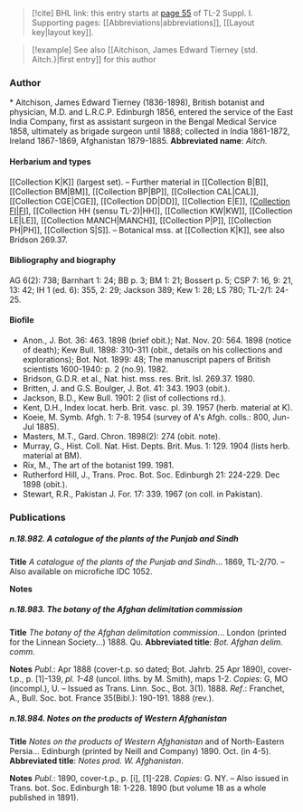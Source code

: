 > [!cite] BHL link: this entry starts at [page 55](https://www.biodiversitylibrary.org/page/33264744) of TL-2 Suppl. I.
> Supporting pages: [[Abbreviations|abbreviations]], [[Layout key|layout key]].

> [!example] See also [[Aitchison, James Edward Tierney {std. Aitch.}|first entry]] for this author

### Author

\* Aitchison, James Edward Tierney (1836-1898), British botanist and physician, M.D. and L.R.C.P. Edinburgh 1856, entered the service of the East India Company, first as assistant surgeon in the Bengal Medical Service 1858, ultimately as brigade surgeon until 1888; collected in India 1861-1872, Ireland 1867-1869, Afghanistan 1879-1885. 
**Abbreviated name**: *Aitch.*

#### Herbarium and types

[[Collection K|K]] (largest set). – Further material in [[Collection B|B]], [[Collection BM|BM]], [[Collection BP|BP]], [[Collection CAL|CAL]], [[Collection CGE|CGE]], [[Collection DD|DD]], [[Collection E|E]], [[Collection FI|FI]](Webb), [[Collection HH (sensu TL-2)|HH]], [[Collection KW|KW]], [[Collection LE|LE]], [[Collection MANCH|MANCH]], [[Collection P|P]], [[Collection PH|PH]], [[Collection S|S]]. – Botanical mss. at [[Collection K|K]], see also Bridson 269.37.

#### Bibliography and biography

AG 6(2): 738; Barnhart 1: 24; BB p. 3; BM 1: 21; Bossert p. 5; CSP 7: 16, 9: 21, 13: 42; IH 1 (ed. 6): 355, 2: 29; Jackson 389; Kew 1: 28; LS 780; TL-2/1: 24-25.

#### Biofile

- Anon., J. Bot. 36: 463. 1898 (brief obit.); Nat. Nov. 20: 564. 1898 (notice of death); Kew Bull. 1898: 310-311 (obit., details on his collections and explorations); Bot. Not. 1899: 48; The manuscript papers of British scientists 1600-1940: p. 2 (no.9). 1982.
- Bridson, G.D.R. et al., Nat. hist. mss. res. Brit. Isl. 269.37. 1980.
- Britten, J. and G.S. Boulger, J. Bot. 41: 343. 1903 (obit.).
- Jackson, B.D., Kew Bull. 1901: 2 (list of collections rd.).
- Kent, D.H., Index locat. herb. Brit. vasc. pl. 39. 1957 (herb. material at K).
- Koeie, M. Symb. Afgh. 1: 7-8. 1954 (survey of A's Afgh. colls.: 800, Jun-Jul 1885).
- Masters, M.T., Gard. Chron. 1898(2): 274 (obit. note).
- Murray, G., Hist. Coll. Nat. Hist. Depts. Brit. Mus. 1: 129. 1904 (lists herb. material at BM).
- Rix, M., The art of the botanist 199. 1981.
- Rutherford Hill, J., Trans. Proc. Bot. Soc. Edinburgh 21: 224-229. Dec 1898 (obit.).
- Stewart, R.R., Pakistan J. For. 17: 339. 1967 (on coll. in Pakistan).

### Publications

##### n.18.982. A catalogue of the plants of the Punjab and Sindh

**Title**
*A catalogue of the plants of the Punjab and Sindh*... 1869, TL-2/70. – Also available on microfiche IDC 1052.

**Notes**

##### n.18.983. The botany of the Afghan delimitation commission

**Title**
*The botany of the Afghan delimitation commission*... London (printed for the Linnean Society...) 1888. Qu.
**Abbreviated title**: *Bot. Afghan delim. comm.*

**Notes**
*Publ*.: Apr 1888 (cover-t.p. so dated; Bot. Jahrb. 25 Apr 1890), cover-t.p., p. \[1\]-139, *pl. 1-48* (uncol. liths. by M. Smith), maps 1-2. *Copies*: G, MO (incompl.), U. – Issued as Trans. Linn. Soc., Bot. 3(1). 1888.
*Ref*.: Franchet, A., Bull. Soc. bot. France 35(Bibl.): 190-191. 1888 (rev.).

##### n.18.984. Notes on the products of Western Afghanistan

**Title**
*Notes on the products of Western Afghanistan* and of North-Eastern Persia... Edinburgh (printed by Neill and Company) 1890. Oct. (in 4-5).
**Abbreviated title**: *Notes prod. W. Afghanistan*.

**Notes**
*Publ*.: 1890, cover-t.p., p. \[i\], \[1\]-228. *Copies*: G. NY. – Also issued in Trans. bot. Soc. Edinburgh 18: 1-228. 1890 (but volume 18 as a whole published in 1891).

